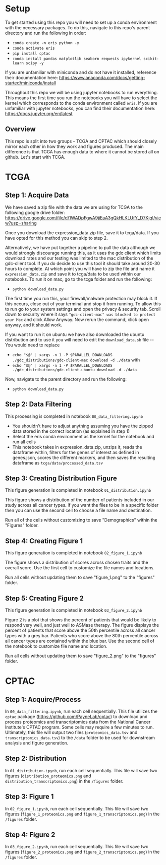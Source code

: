 # Setup
To get started using this repo you will need to set up a conda environment with the necessary packages.  To do this, navigate to this repo's parent directory and run the following in order:

 - `conda create -n eris python -y`
 - `conda activate eris `
 - `pip install cptac`
 - `conda install pandas matplotlib seaborn requests ipykernel scikit-learn scipy -y`

If you are unfamiliar with miniconda and do not have it installed, reference their documentation here: https://www.anaconda.com/docs/getting-started/miniconda/install

Throughout this repo we will be using jupyter notebooks to run everything.  This means the first time you run the notebooks you will have to select the kernel which corresponds to the conda environment called `eris`.  If you are unfamiliar with jupyter notebooks, you can find their documentation here: https://docs.jupyter.org/en/latest

## Overview
This repo is split into two groups - TCGA and CPTAC which should closely mirror each other in how they work and figures produced.  The main difference is that TCGA has enough data to where it cannot be stored all on github.  Let's start with TCGA.

# TCGA

## Step 1: Acquire Data

We have saved a zip file with the data we are using for TCGA to the following google drive folder: https://drive.google.com/file/d/1WADpFgwA9jiEaA3gQkHLKLUfY_D7KjqI/view?usp=sharing

Once you download the expression_data.zip file, save it to tcga/data.  If you have opted for this method you can skip to step 2.

Alternatively, we have put together a pipeline to pull the data although we would strongly discourage running this, as it uses the gdc client which limits download rates and our testing was limited to the mac distribution of the gdc-client tool.  If you do decide to use this tool it should take around 20-30 hours to complete.  At which point you will have to zip the file and name it `expression_data.zip` and save it to tcga/data to be used within our notebooks.  To run it on mac, go to the tcga folder and run the following: 
 - `python download_data.py`

The first time you run this, your firewall/malware protection may block it.  If this occurs, close out of your terminal and stop it from running.  To allow this to run go to your system settings and open the privacy & security tab.  Scroll down to security where it says `"gdc-client-mac" was blocked to protect your Mac` and click Allow Anyway.  Now rerun the command, click open anyway, and it should work.

If you want to run it on ubuntu we have also downloaded the ubuntu distribution and to use it you will need to edit the `download_data.sh` file -- You would need to replace 
 - `echo "$@" | xargs -n 1 -P $PARALLEL_DOWNLOADS ./gdc_distributions/gdc-client-mac download -d ./data` with
 - `echo "$@" | xargs -n 1 -P $PARALLEL_DOWNLOADS ./gdc_distributions/gdc-client-ubuntu download -d ./data`

Now, navigate to the parent directory and run the following:
 - `python download_data.py`

## Step 2: Data Filtering
This processing is completed in notebook `00_data_filtering.ipynb`
 - You shouldn't have to adjust anything assuming you have the zipped data stored in the correct location (as explained in step 1)
 - Select the eris conda environment as the kernel for the notebook and run all cells
 - This notebook takes in expression_data.zip, unzips it, reads the dataframe within, filters for the genes of interest as defined in genes.json, scores the different markers, and then saves the resulting dataframe as `tcga/data/processed_data.tsv`


## Step 3: Creating Distribution Figure
This figure generation is completed in notebook `01_distribution.ipynb`

This figure shows a distribution of the number of patients included in our study across all cancer types. If you want the files to be in a specific folder then you can use the second cell to choose a file name and destination. 

Run all of the cells without customizing to save "Demographics" within the "Figures" folder. 

## Step 4: Creating Figure 1
This figure generation is completed in notebook `02_figure_1.ipynb`

The figure shows a distribution of scores across chosen traits and the overall score. Use the first cell to customize the file names and locations. 

Run all cells without updating them to save "figure_1.png" to the "figures" folder. 

## Step 5: Creating Figure 2
This figure generation is completed in notebook `03_figure_2.ipynb`

Figure 2 is a plot that shows the percent of patients that would be likely to respond very well, and just well to ASMase therapy. The figure displays the percent of patients that score above the 50th percentile across all cancer types with a grey bar. Patients who score above the 80th percentile across all cancer types are contained within the blue bar. Use the second cell of the notebook to customize file name and location. 

Run all cells without updating them to save "figure_2.png"  to the "figures" folder.

# CPTAC

## Step 1: Acquire/Process
In `00_data_filtering.ipynb`, run each cell sequentially. This file utilizes the `cptac` package  (https://github.com/PayneLab/cptac) to download and process proteomics and transcriptomics data from the National Cancer Institute's CPTAC program. Some cells may require a few minutes to run. Ultimately, this file will output two files (`proteomics_data.tsv` and `transcriptomics_data.tsv`) to the `/data` folder to be used for downstream analysis and figure generation.

## Step 2: Distribution
In `01_distribution.ipynb`, run each cell sequentially. This file will save two figures (`distribution_proteomics.png` and `distribution_transcriptomics.png`) in the `/figures` folder.

## Step 3: Figure 1
In `02_figure_1.ipynb`, run each cell sequentially. This file will save two figures (`figure_1_proteomics.png` and `figure_1_transcriptomics.png`) in the `/figures` folder.

## Step 4: Figure 2
In `03_figure_2.ipynb`, run each cell sequentially. This file will save two figures (`figure_2_proteomics.png` and `figure_2_transcriptomics.png`) in the `/figures` folder.
